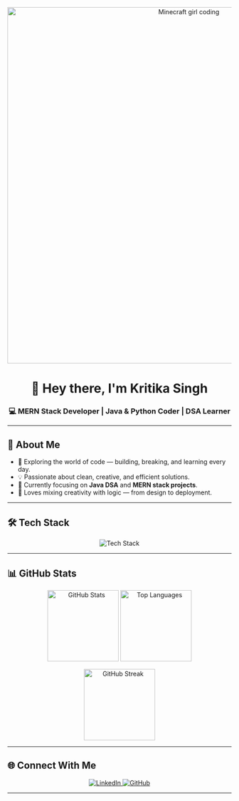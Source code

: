 <!-- ====== Header GIF / Pixel Art ====== -->
<p align="center">
  <img src="https://i.pinimg.com/originals/25/51/ba/2551ba46a9319a3f5a0b0af4b1ed8c3d.gif" width="800" alt="Minecraft girl coding" />
</p>

<h1 align="center">👋 Hey there, I'm Kritika Singh</h1>
<h3 align="center">💻 MERN Stack Developer | Java & Python Coder | DSA Learner</h3>

---

## 🚀 About Me
- 🌱 Exploring the world of code — building, breaking, and learning every day.  
- 💡 Passionate about clean, creative, and efficient solutions.  
- 🎯 Currently focusing on **Java DSA** and **MERN stack projects**.  
- 🧩 Loves mixing creativity with logic — from design to deployment.  

---

## 🛠 Tech Stack
<p align="center">
  <img src="https://skillicons.dev/icons?i=html,css,javascript,java,python,mysql,react,git,github,vscode" alt="Tech Stack" />
</p>

---

## 📊 GitHub Stats
<p align="center">
  <img src="https://github-readme-stats.vercel.app/api?username=KritikaSingh27&show_icons=true&theme=rose_pine&hide=issues&border_radius=10" height="160" alt="GitHub Stats" />
  <img src="https://github-readme-stats.vercel.app/api/top-langs/?username=KritikaSingh27&layout=compact&theme=rose_pine&border_radius=10" height="160" alt="Top Languages" />
</p>

<p align="center">
  <img src="https://github-readme-streak-stats.herokuapp.com?user=KritikaSingh27&theme=rose-pine&border_radius=10" height="160" alt="GitHub Streak" />
</p>

---

## 🌐 Connect With Me
<p align="center">
  <a href="https://www.linkedin.com/in/kritika-singh-27-/" target="_blank">
    <img src="https://img.shields.io/badge/LINKEDIN-E4405F?style=for-the-badge&logo=linkedin&logoColor=white" alt="LinkedIn" />
  </a>
  <a href="https://github.com/KritikaSingh27" target="_blank">
    <img src="https://img.shields.io/badge/GITHUB-000000?style=for-the-badge&logo=github&logoColor=white" alt="GitHub" />
  </a>
</p>

---
